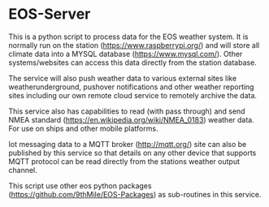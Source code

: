 # EOS-Server
This is a python script to process data for the EOS weather system. It is normally run on the station (https://www.raspberrypi.org/) and will store all climate data into a MYSQL database (https://www.mysql.com/). Other systems/websites can access this data directly from the station database.

The service will also push weather data to various external sites like weatherunderground, pushover notifications and other weather reporting sites including our own remote cloud service to remotely archive the data.

This service also has capabilities to read (with pass through) and send NMEA standard (https://en.wikipedia.org/wiki/NMEA_0183) weather data. For use on ships and other mobile platforms.

Iot messaging data to a MQTT broker (http://mqtt.org/) site can also be published by this service so that details on any other device that supports MQTT protocol can be read directly from the stations weather output channel.

This script use other eos python packages (https://github.com/9thMile/EOS-Packages) as sub-routines in this service.
